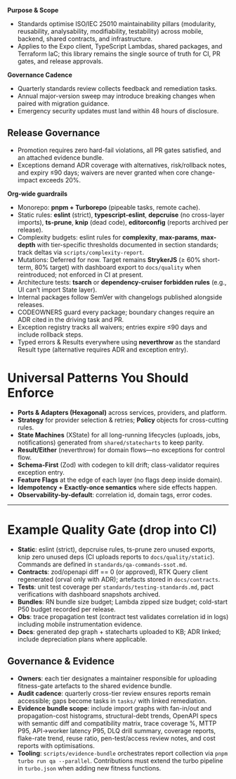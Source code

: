 
**Purpose & Scope**

* Standards optimise ISO/IEC 25010 maintainability pillars (modularity, reusability, analysability, modifiability, testability) across mobile, backend, shared contracts, and infrastructure.
* Applies to the Expo client, TypeScript Lambdas, shared packages, and Terraform IaC; this library remains the single source of truth for CI, PR gates, and release approvals.

**Governance Cadence**

* Quarterly standards review collects feedback and remediation tasks.
* Annual major-version sweep may introduce breaking changes when paired with migration guidance.
* Emergency security updates must land within 48 hours of disclosure.

## Release Governance

* Promotion requires zero hard-fail violations, all PR gates satisfied, and an attached evidence bundle.
* Exceptions demand ADR coverage with alternatives, risk/rollback notes, and expiry ≤90 days; waivers are never granted when core change-impact exceeds 20%.

**Org-wide guardrails**

* Monorepo: **pnpm + Turborepo** (pipeable tasks, remote cache).
* Static rules: **eslint** (strict), **typescript-eslint**, **depcruise** (no cross-layer imports), **ts-prune**, **knip** (dead code), **editorconfig** (reports archived per release).
* Complexity budgets: eslint rules for **complexity**, **max-params**, **max-depth** with tier-specific thresholds documented in section standards; track deltas via `scripts/complexity-report`.
* Mutations: Deferred for now. Target remains **StrykerJS** (≥ 60% short-term, 80% target) with dashboard export to `docs/quality` when reintroduced; not enforced in CI at present.
* Architecture tests: **tsarch** or **dependency-cruiser forbidden rules** (e.g., UI can’t import State layer).
* Internal packages follow SemVer with changelogs published alongside releases.
* CODEOWNERS guard every package; boundary changes require an ADR cited in the driving task and PR.
* Exception registry tracks all waivers; entries expire ≤90 days and include rollback steps.
* Typed errors & Results everywhere using **neverthrow** as the standard Result type (alternative requires ADR and exception entry).

# Universal Patterns You Should Enforce

* **Ports & Adapters (Hexagonal)** across services, providers, and platform.
* **Strategy** for provider selection & retries; **Policy** objects for cross-cutting rules.
* **State Machines** (XState) for all long-running lifecycles (uploads, jobs, notifications) generated from `shared/statecharts` to keep parity.
* **Result/Either** (neverthrow) for domain flows—no exceptions for control flow.
* **Schema-First** (Zod) with codegen to kill drift; class-validator requires exception entry.
* **Feature Flags** at the edge of each layer (no flags deep inside domain).
* **Idempotency + Exactly-once semantics** where side effects happen.
* **Observability-by-default**: correlation id, domain tags, error codes.

---

# Example Quality Gate (drop into CI)

* **Static**: eslint (strict), depcruise rules, ts-prune zero unused exports, knip zero unused deps (CI uploads reports to `docs/quality/static`). Commands are defined in `standards/qa-commands-ssot.md`.
* **Contracts**: zod/openapi diff == 0 (or approved), RTK Query client regenerated (orval only with ADR); artefacts stored in `docs/contracts`.
* **Tests**: unit test coverage per `standards/testing-standards.md`, pact verifications with dashboard snapshots archived.
* **Bundles**: RN bundle size budget; Lambda zipped size budget; cold-start P50 budget recorded per release.
* **Obs**: trace propagation test (contract test validates correlation id in logs) including mobile instrumentation evidence.
* **Docs**: generated dep graph + statecharts uploaded to KB; ADR linked; include depreciation plans where applicable.

## Governance & Evidence

* **Owners**: each tier designates a maintainer responsible for uploading fitness-gate artefacts to the shared evidence bundle.
* **Audit cadence**: quarterly cross-tier review ensures reports remain accessible; gaps become tasks in `tasks/` with linked remediation.
* **Evidence bundle scope**: include import graphs with fan-in/out and propagation-cost histograms, structural-debt trends, OpenAPI specs with semantic diff and compatibility matrix, trace coverage %, MTTP P95, API→worker latency P95, DLQ drill summary, coverage reports, flake-rate trend, reuse ratio, pen-test/access review notes, and cost reports with optimisations.
* **Tooling**: `scripts/evidence-bundle` orchestrates report collection via `pnpm turbo run qa --parallel`. Contributions must extend the turbo pipeline in `turbo.json` when adding new fitness functions.
